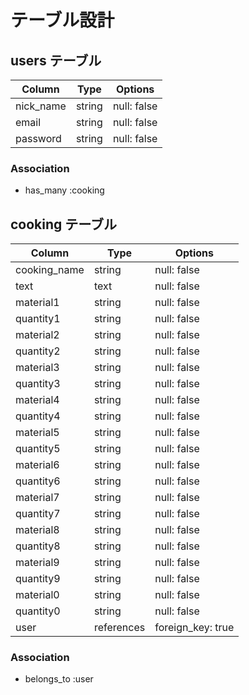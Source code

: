 # テーブル設計

## users テーブル

| Column    | Type   | Options     |
| --------- | ------ | ----------- |
| nick_name | string | null: false |
| email     | string | null: false |
| password  | string | null: false |


### Association
- has_many :cooking


## cooking テーブル

| Column       | Type       | Options           |
| ------------ | ---------- | ----------------- |
| cooking_name | string     | null: false       |
| text         | text       | null: false       |
| material1    | string     | null: false       |
| quantity1    | string     | null: false       |
| material2    | string     | null: false       |
| quantity2    | string     | null: false       |
| material3    | string     | null: false       |
| quantity3    | string     | null: false       |
| material4    | string     | null: false       |
| quantity4    | string     | null: false       |
| material5    | string     | null: false       |
| quantity5    | string     | null: false       |
| material6    | string     | null: false       |
| quantity6    | string     | null: false       |
| material7    | string     | null: false       |
| quantity7    | string     | null: false       |
| material8    | string     | null: false       |
| quantity8    | string     | null: false       |
| material9    | string     | null: false       |
| quantity9    | string     | null: false       |
| material0    | string     | null: false       |
| quantity0    | string     | null: false       |
| user         | references | foreign_key: true |


### Association
- belongs_to :user